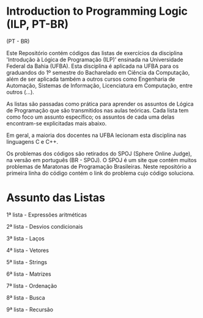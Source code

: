 # Introduction to Programming Logic (ILP, PT-BR)

(PT - BR)

Este Repositório contém códigos das listas de exercícios da disciplina 'Introdução à Lógica de Programação (ILP)' ensinada na Universidade Federal da Bahia (UFBA). Esta disciplina é aplicada na UFBA para os graduandos do 1º semestre do Bacharelado em Ciência da Computação, além de ser aplicada também a outros cursos como Engenharia de Automação, Sistemas de Informação, Licenciatura em Computação, entre outros (...).

As listas são passadas como prática para aprender os assuntos de Lógica de Programação que são transmitidos nas aulas teóricas. Cada lista tem como foco um assunto específico; os assuntos de cada uma delas encontram-se explicitadas mais abaixo.

Em geral, a maioria dos docentes na UFBA lecionam esta disciplina nas linguagens C e C++.

Os problemas dos códigos são retirados do SPOJ (Sphere Online Judge), na versão em português (BR - SPOJ). O SPOJ é um site que contém muitos problemas de Maratonas de Programação Brasileiras. Neste repositório a primeira linha do código contém o link do problema cujo código soluciona.

# Assunto das Listas 

1ª lista - Expressões aritméticas 

2ª lista - Desvios condicionais 

3ª lista - Laços

4ª lista - Vetores

5ª lista - Strings

6ª lista - Matrizes

7ª lista - Ordenação

8ª lista - Busca

9ª lista - Recursão
